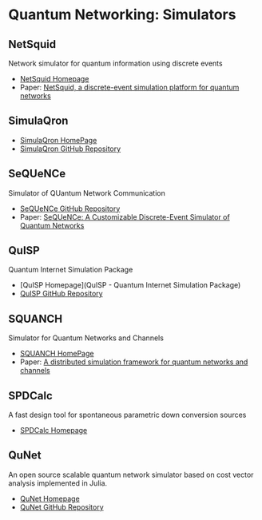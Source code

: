 # Quantum Networking: Simulators

## NetSquid

Network simulator for quantum information using discrete events
* [NetSquid Homepage](https://netsquid.org/)
* Paper: [NetSquid, a discrete-event simulation platform for quantum networks](https://arxiv.org/abs/2010.12535)

## SimulaQron

* [SimulaQron HomePage](SimulaQron)
* [SimulaQron GitHub Repository](https://github.com/SoftwareQuTech/SimulaQron)

## SeQUeNCe

Simulator of QUantum Network Communication
* [SeQUeNCe GitHub Repository](https://github.com/sequence-toolbox/SeQUeNCe)
* Paper: [SeQUeNCe: A Customizable Discrete-Event Simulator
of Quantum Networks](https://arxiv.org/pdf/2009.12000.pdf)

## QuISP

Quantum Internet Simulation Package
* [QuISP Homepage](QuISP - Quantum Internet Simulation Package)
* [QuISP GitHub Repository](https://github.com/sfc-aqua/quisp)

## SQUANCH

Simulator for Quantum Networks and Channels
* [SQUANCH HomePage](https://pypi.org/project/SQUANCH/)
* Paper: [A distributed simulation framework for quantum networks and channels](https://arxiv.org/abs/1808.07047)

## SPDCalc

A fast design tool for spontaneous parametric down conversion sources
* [SPDCalc Homepage](https://spdcalc.org/)

## QuNet

An open source scalable quantum network simulator based on cost vector analysis implemented in Julia.
* [QuNet Homepage](https://peterrohde.github.io/QuNet/)
* [QuNet GitHub Repository](https://github.com/peterrohde/QuNet)
